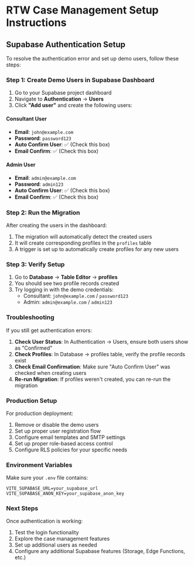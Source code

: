 # RTW Case Management Setup Instructions

## Supabase Authentication Setup

To resolve the authentication error and set up demo users, follow these steps:

### Step 1: Create Demo Users in Supabase Dashboard

1. Go to your Supabase project dashboard
2. Navigate to **Authentication** → **Users**
3. Click **"Add user"** and create the following users:

#### Consultant User
- **Email**: `john@example.com`
- **Password**: `password123`
- **Auto Confirm User**: ✅ (Check this box)
- **Email Confirm**: ✅ (Check this box)

#### Admin User
- **Email**: `admin@example.com`
- **Password**: `admin123`
- **Auto Confirm User**: ✅ (Check this box)
- **Email Confirm**: ✅ (Check this box)

### Step 2: Run the Migration

After creating the users in the dashboard:

1. The migration will automatically detect the created users
2. It will create corresponding profiles in the `profiles` table
3. A trigger is set up to automatically create profiles for any new users

### Step 3: Verify Setup

1. Go to **Database** → **Table Editor** → **profiles**
2. You should see two profile records created
3. Try logging in with the demo credentials:
   - Consultant: `john@example.com` / `password123`
   - Admin: `admin@example.com` / `admin123`

### Troubleshooting

If you still get authentication errors:

1. **Check User Status**: In Authentication → Users, ensure both users show as "Confirmed"
2. **Check Profiles**: In Database → profiles table, verify the profile records exist
3. **Check Email Confirmation**: Make sure "Auto Confirm User" was checked when creating users
4. **Re-run Migration**: If profiles weren't created, you can re-run the migration

### Production Setup

For production deployment:

1. Remove or disable the demo users
2. Set up proper user registration flow
3. Configure email templates and SMTP settings
4. Set up proper role-based access control
5. Configure RLS policies for your specific needs

### Environment Variables

Make sure your `.env` file contains:

```
VITE_SUPABASE_URL=your_supabase_url
VITE_SUPABASE_ANON_KEY=your_supabase_anon_key
```

### Next Steps

Once authentication is working:

1. Test the login functionality
2. Explore the case management features
3. Set up additional users as needed
4. Configure any additional Supabase features (Storage, Edge Functions, etc.)